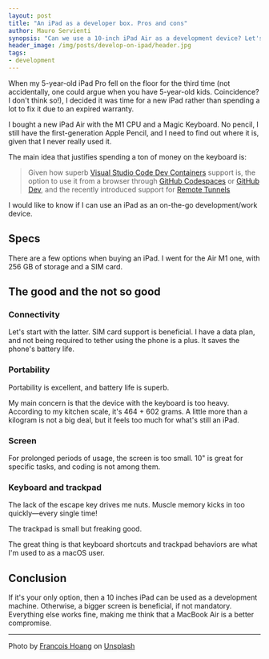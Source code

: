 ```yaml
---
layout: post
title: "An iPad as a developer box. Pros and cons"
author: Mauro Servienti
synopsis: "Can we use a 10-inch iPad Air as a development device? Let's find out."
header_image: /img/posts/develop-on-ipad/header.jpg
tags:
- development
---
```


When my 5-year-old iPad Pro fell on the floor for the third time (not accidentally, one could argue when you have 5-year-old kids. Coincidence? I don't think so!), I decided it was time for a new iPad rather than spending a lot to fix it due to an expired warranty.

I bought a new iPad Air with the M1 CPU and a Magic Keyboard. No pencil, I still have the first-generation Apple Pencil, and I need to find out where it is, given that I never really used it.

The main idea that justifies spending a ton of money on the keyboard is:

> Given how superb [Visual Studio Code Dev Containers](https://milestone.topics.it/2021/06/11/visual-studio-code-remote-containers.html) support is, the option to use it from a browser through [GitHub Codespaces](https://github.com/features/codespaces) or [GitHub Dev](https://github.com/github/dev), and the recently introduced support for [Remote Tunnels](https://code.visualstudio.com/blogs/2022/12/07/remote-even-better)

I would like to know if I can use an iPad as an on-the-go development/work device.

## Specs

There are a few options when buying an iPad. I went for the Air M1 one, with 256 GB of storage and a SIM card.

## The good and the not so good

### Connectivity

Let's start with the latter. SIM card support is beneficial. I have a data plan, and not being required to tether using the phone is a plus. It saves the phone's battery life.

### Portability

Portability is excellent, and battery life is superb.

My main concern is that the device with the keyboard is too heavy. According to my kitchen scale, it's 464 + 602 grams. A little more than a kilogram is not a big deal, but it feels too much for what's still an iPad.

### Screen

For prolonged periods of usage, the screen is too small. 10" is great for specific tasks, and coding is not among them.

### Keyboard and trackpad

The lack of the escape key drives me nuts. Muscle memory kicks in too quickly—every single time!

The trackpad is small but freaking good.

The great thing is that keyboard shortcuts and trackpad behaviors are what I'm used to as a macOS user.

## Conclusion

If it's your only option, then a 10 inches iPad can be used as a development machine. Otherwise, a bigger screen is beneficial, if not mandatory. Everything else works fine, making me think that a MacBook Air is a better compromise.

---

Photo by <a href="https://unsplash.com/fr/@aoirostudio?utm_source=unsplash&utm_medium=referral&utm_content=creditCopyText">Francois  Hoang</a> on <a href="https://unsplash.com/s/photos/ipad?utm_source=unsplash&utm_medium=referral&utm_content=creditCopyText">Unsplash</a>
